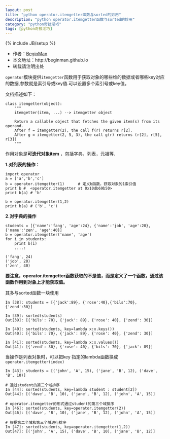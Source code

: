 ```yaml
---
layout: post
title: "python operator.itemgetter函数与sorted的妙用"
description: "python operator.itemgetter函数与sorted的妙用"
category: "python奇技淫巧"
tags: [python奇技淫巧]
---
```

{% include JB/setup %}
<ul>
    <li>作者：<a href="http://weibo.com/beginman" target="blank">BeginMan</a></li>
    <li>本文地址：http://beginman.github.io</li>
    <li>转载请注明出处</li>
</ul>
<p><code>operator</code>模块提供<code>itemgetter</code>函数用于获取对象的哪些维的数据或者哪些key对应的数据,参数就是索引号或key值.可以设置多个索引号或key值。</p>

<p>文档描述如下：</p>

<pre><code>class itemgetter(object):
    """
    itemgetter(item, ...) --&gt; itemgetter object

    Return a callable object that fetches the given item(s) from its operand.
    After f = itemgetter(2), the call f(r) returns r[2].
    After g = itemgetter(2, 5, 3), the call g(r) returns (r[2], r[5], r[3])
    """
</code></pre>

<p>作用对象是<strong>可迭代对象item</strong> ，包括字典，列表，元祖等.</p>

<!--more-->

<p><strong>1.对列表的操作：</strong></p>

<pre><code>import operator
a = ['a','b','c']
b = operator.itemgetter(1)      # 定义b函数，获取对象的1索引值
print b #  &lt;operator.itemgetter at 0x10db69b50&gt;
print b(a) # 'b'

b = operator.itemgetter(1,2)
print b(a) # ('b', 'c')
</code></pre>

<p><strong>2.对字典的操作</strong></p>

<pre><code>students = [{'name':'fang', 'age':24}, {'name':'job', 'age':20}, {'name':'zen', 'age':40}]
b = operator.itemgetter('name', 'age')
for i in students:
    print b(i)
    ....:     

('fang', 24)
('job', 20)
('zen', 40)
</code></pre>

<p><strong>要注意，operator.itemgetter函数获取的不是值，而是定义了一个函数，通过该函数作用到对象上才能获取值。</strong></p>

<p>其多与sorted函数一块使用</p>

<pre><code>In [38]: students = [{'jack':89}, {'rose':40},{'bils':70}, {'zend':30}]

In [39]: sorted(students)
Out[39]: [{'bils': 70}, {'jack': 89}, {'rose': 40}, {'zend': 30}]

In [40]: sorted(students, key=lambda x:x.keys())
Out[40]: [{'bils': 70}, {'jack': 89}, {'rose': 40}, {'zend': 30}]

In [41]: sorted(students, key=lambda x:x.values())
Out[41]: [{'zend': 30}, {'rose': 40}, {'bils': 70}, {'jack': 89}]
</code></pre>

<p>当操作是列表对象时，可以把key 指定的lambda函数换成<code>operator.itemgetter(index)</code></p>

<pre><code>In [43]: students = [('john', 'A', 15), ('jane', 'B', 12), ('dave', 'B', 10)]

# 通过student的第三个域排序
In [44]: sorted(students, key=lambda student : student[2])
Out[44]: [('dave', 'B', 10), ('jane', 'B', 12), ('john', 'A', 15)]

# operator.itemgetter的形式通过student的第三个域排序
In [46]: sorted(students, key=operator.itemgetter(2))
Out[46]: [('dave', 'B', 10), ('jane', 'B', 12), ('john', 'A', 15)]

# 根据第二个域和第三个域进行排序
In [47]: sorted(students, key=operator.itemgetter(1,2)) 
Out[47]: [('john', 'A', 15), ('dave', 'B', 10), ('jane', 'B', 12)]
</code></pre>
